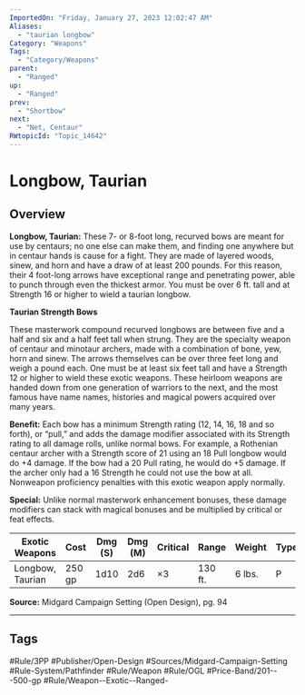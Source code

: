 ```yaml
---
ImportedOn: "Friday, January 27, 2023 12:02:47 AM"
Aliases:
  - "taurian longbow"
Category: "Weapons"
Tags:
  - "Category/Weapons"
parent:
  - "Ranged"
up:
  - "Ranged"
prev:
  - "Shortbow"
next:
  - "Net, Centaur"
RWtopicId: "Topic_14642"
---
```

# Longbow, Taurian
## Overview
**Longbow, Taurian:** These 7- or 8-foot long, recurved bows are meant for use by centaurs; no one else can make them, and finding one anywhere but in centaur hands is cause for a fight. They are made of layered woods, sinew, and horn and have a draw of at least 200 pounds. For this reason, their 4 foot-long arrows have exceptional range and penetrating power, able to punch through even the thickest armor. You must be over 6 ft. tall and at Strength 16 or higher to wield a taurian longbow.

**Taurian Strength Bows**

These masterwork compound recurved longbows are between five and a half and six and a half feet tall when strung. They are the specialty weapon of centaur and minotaur archers, made with a combination of bone, yew, horn and sinew. The arrows themselves can be over three feet long and weigh a pound each. One must be at least six feet tall and have a Strength 12 or higher to wield these exotic weapons. These heirloom weapons are handed down from one generation of warriors to the next, and the most famous have name names, histories and magical powers acquired over many years.

**Benefit:** Each bow has a minimum Strength rating (12, 14, 16, 18 and so forth), or “pull,” and adds the damage modifier associated with its Strength rating to all damage rolls, unlike normal bows. For example, a Rothenian centaur archer with a Strength score of 21 using an 18 Pull longbow would do +4 damage. If the bow had a 20 Pull rating, he would do +5 damage. If the archer only had a 16 Strength he could not use the bow at all. Nonweapon proficiency penalties with this exotic weapon apply normally.

**Special:** Unlike normal masterwork enhancement bonuses, these damage modifiers can stack with magical bonuses and be multiplied by critical or feat effects.


| **Exotic Weapons** | **Cost** | **Dmg (S)** | **Dmg (M)** | **Critical** | **Range** | **Weight** | **Type** |
|---|---|---|---|---|---|---|---|
| Longbow, Taurian | 250 gp | 1d10 | 2d6 | ×3 | 130 ft. | 6 lbs. | P |

**Source:** Midgard Campaign Setting (Open Design), pg. 94


---
## Tags
#Rule/3PP #Publisher/Open-Design #Sources/Midgard-Campaign-Setting #Rule-System/Pathfinder #Rule/Weapon #Rule/OGL #Price-Band/201---500-gp #Rule/Weapon--Exotic--Ranged-

